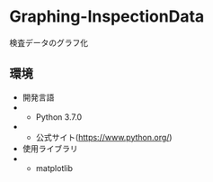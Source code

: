 # Graphing-InspectionData
検査データのグラフ化
## 環境
- 開発言語
- - Python 3.7.0
- - 公式サイト(https://www.python.org/)
- 使用ライブラリ
- - matplotlib